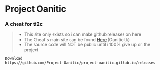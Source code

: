 # Project Oanitic
### A cheat for tf2c
> - This site only exists so i can make github releases on here
> - The Cheat's main site can be found [Here](https://www.oanitic.tk) (Oanitic.tk)
> - The source code will NOT be public until i 100% give up on the project
```
Download
https://github.com/Project-Oanitic/project-oanitic.github.io/releases
```
